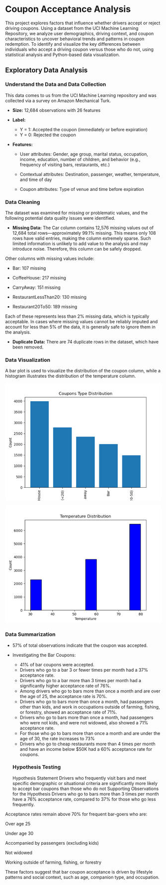 # Coupon Acceptance Analysis
This project explores factors that influence whether drivers accept or reject driving coupons. Using a dataset from the UCI Machine Learning Repository, we analyze user demographics, driving context, and coupon characteristics to uncover behavioral trends and patterns in coupon redemption.
To identify and visualize the key differences between individuals who accept a driving coupon versus those who do not, using statistical analysis and Python-based data visualization.

## Exploratory Data Analysis
### Understand the Data and Data Collection
This data comes to us from the UCI Machine Learning repository and was collected via a survey on Amazon Mechanical Turk.

- **Size:** 12,684 observations with 26 features

- **Label:**
  - Y = 1: Accepted the coupon (immediately or before expiration)
  - Y = 0: Rejected the coupon

- **Features:**
  - User attributes: Gender, age group, marital status, occupation, income, education, number of children, and behavior (e.g., frequency of visiting bars, restaurants, etc.)

  - Contextual attributes: Destination, passenger, weather, temperature, and time of day

  - Coupon attributes: Type of venue and time before expiration

### Data Cleaning
The dataset was examined for missing or problematic values, and the following potential data quality issues were identified.
- **Missing Data:**
The Car column contains 12,576 missing values out of 12,684 total rows—approximately 99.1% missing. This means only 108 rows have valid entries, making the column extremely sparse. Such limited information is unlikely to add value to the analysis and may introduce noise. Therefore, this column can be safely dropped.

Other columns with missing values include:

  - Bar: 107 missing

  - CoffeeHouse: 217 missing

   - CarryAway: 151 missing

   - RestaurantLessThan20: 130 missing

   - Restaurant20To50: 189 missing

Each of these represents less than 2% missing data, which is typically acceptable. In cases where missing values cannot be reliably imputed and account for less than 5% of the data, it is generally safe to ignore them in the analysis.

- **Duplicate Data:**
  There are 74 duplicate rows in the dataset, which have been removed.
### Data Visualization
A bar plot is used to visualize the distribution of the coupon column, while a histogram illustrates the distribution of the temperature column.

![plot1](figures/plot1.png)




![plot2](figures/plot2.png)

### Data Summarization
- 57% of total observations indicate that the coupon was accepted.
- Investigating the Bar Coupons:
  - 41% of bar coupons were accepted.
  - Drivers who go to a bar 3 or fewer times per month had a 37% acceptance rate.
  - Drivers who go to a bar more than 3 times per month had a significantly higher acceptance rate of 76%.
  - Among drivers who go to bars more than once a month and are over the age of 25, the acceptance rate is 70%.
  - Drivers who go to bars more than once a month, had passengers other than kids, and work in occupations outside of farming, fishing, or forestry, showed an acceptance rate of 71%.
  - Drivers who go to bars more than once a month, had passengers who were not kids, and were not widowed, also showed a 71% acceptance rate.
  -  For those who go to bars more than once a month and are under the age of 30, the rate increases to 73% 
  -  Drivers who go to cheap restaurants more than 4 times per month and have an income below $50K had a 60% acceptance rate for coupons.

    ### Hypothesis Testing
  Hypothesis Statement
Drivers who frequently visit bars and meet specific demographic or situational criteria are significantly more likely to accept bar coupons than those who do not
Supporting Observations for the Hypothesis
Drivers who go to bars more than 3 times per month have a 76% acceptance rate, compared to 37% for those who go less frequently.

Acceptance rates remain above 70% for frequent bar-goers who are:

Over age 25

Under age 30

Accompanied by passengers (excluding kids)

Not widowed

Working outside of farming, fishing, or forestry

These factors suggest that bar coupon acceptance is driven by lifestyle patterns and social context, such as age, companion type, and occupation.


